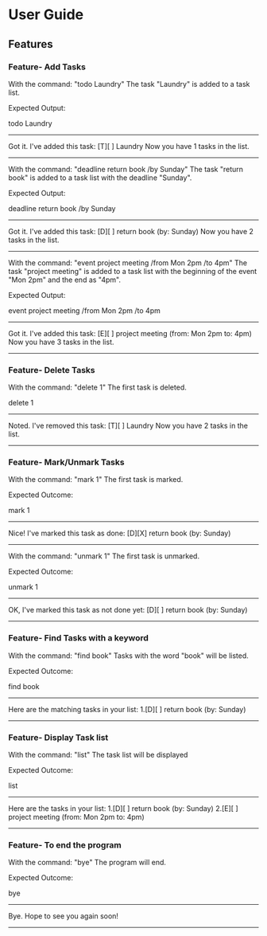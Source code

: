 # User Guide

## Features 

### Feature- Add Tasks

With the command: "todo Laundry"
The task "Laundry" is added to a task list.

Expected Output: 

todo Laundry
____________________________________________________________
Got it. I've added this task:
  [T][ ] Laundry
Now you have 1 tasks in the list.
____________________________________________________________


With the command: "deadline return book /by Sunday"
The task "return book" is added to a task list with the deadline "Sunday". 

Expected Output: 

deadline return book /by Sunday 
____________________________________________________________
Got it. I've added this task:
  [D][ ] return book (by: Sunday)
Now you have 2 tasks in the list.
____________________________________________________________


With the command: "event project meeting /from Mon 2pm /to 4pm"
The task "project meeting" is added to a task list with the beginning of the event "Mon 2pm" and the end as "4pm".

Expected Output: 

event project meeting /from Mon 2pm /to 4pm
____________________________________________________________
Got it. I've added this task:
  [E][ ] project meeting  (from: Mon 2pm to: 4pm)
Now you have 3 tasks in the list.
____________________________________________________________


### Feature- Delete Tasks

With the command: "delete 1" 
The first task is deleted. 

delete 1
____________________________________________________________
 Noted. I've removed this task:
  [T][ ] Laundry
Now you have 2 tasks in the list.
____________________________________________________________


### Feature- Mark/Unmark Tasks

With the command: "mark 1" 
The first task is marked. 

Expected Outcome:

mark 1
____________________________________________________________
Nice! I've marked this task as done:
[D][X] return book (by: Sunday)
____________________________________________________________


With the command: "unmark 1" 
The first task is unmarked. 

Expected Outcome:

unmark 1
____________________________________________________________
OK, I've marked this task as not done yet:
[D][ ] return book (by: Sunday)
____________________________________________________________


### Feature- Find Tasks with a keyword

With the command: "find book" 
Tasks with the word "book" will be listed. 

Expected Outcome:

find book
____________________________________________________________
 Here are the matching tasks in your list: 
1.[D][ ] return book (by: Sunday)
____________________________________________________________

### Feature- Display Task list

With the command: "list" 
The task list will be displayed

Expected Outcome:

list
____________________________________________________________
Here are the tasks in your list:
1.[D][ ] return book (by: Sunday)
2.[E][ ] project meeting  (from: Mon 2pm to: 4pm)
____________________________________________________________

### Feature- To end the program

With the command: "bye"
The program will end. 

Expected Outcome:

bye
____________________________________________________________
 Bye. Hope to see you again soon!
____________________________________________________________


